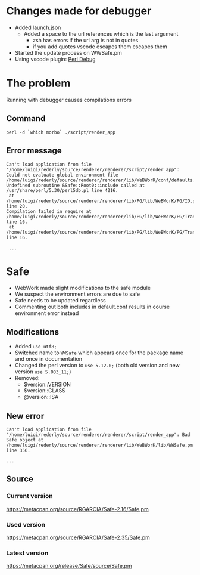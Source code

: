 # Changes made for debugger
* Added launch.json
  * Added a space to the url references which is the last argument
    * zsh has errors if the url arg is not in quotes
    * if you add quotes vscode escapes them escapes them
* Started the update process on WWSafe.pm
* Using vscode plugin: [Perl Debug](https://marketplace.visualstudio.com/items?itemName=mortenhenriksen.perl-debug)
# The problem
Running with debugger causes compilations errors

## Command
```
perl -d `which morbo` ./script/render_app
```

## Error message
```
Can't load application from file "/home/luigi/rederly/source/renderer/renderer/script/render_app": Could not evaluate global environment file /home/luigi/rederly/source/renderer/renderer/lib/WeBWorK/conf/defaults.config: Undefined subroutine &Safe::Root0::include called at /usr/share/perl/5.30/perl5db.pl line 4216.
 at /home/luigi/rederly/source/renderer/renderer/lib/PG/lib/WeBWorK/PG/IO.pm line 20.
Compilation failed in require at /home/luigi/rederly/source/renderer/renderer/lib/PG/lib/WeBWorK/PG/Translator.pm line 16.
 at /home/luigi/rederly/source/renderer/renderer/lib/PG/lib/WeBWorK/PG/Translator.pm line 16.

 ...

```

# Safe
* WebWork made slight modifications to the safe module
* We suspect the environment errors are due to safe
* Safe needs to be updated regardless
* Commenting out both includes in default.conf results in course environment error instead

## Modifications
* Added `use utf8;`
* Switched name to `WWSafe` which appears once for the package name and once in documentation
* Changed the perl version to `use 5.12.0;` (both old version and new version `use 5.003_11;`)
* Removed:
  * $version::VERSION
  * $version::CLASS
  * @version::ISA

## New error
```
Can't load application from file "/home/luigi/rederly/source/renderer/renderer/script/render_app": Bad Safe object at /home/luigi/rederly/source/renderer/renderer/lib/WeBWorK/lib/WWSafe.pm line 356.

...

```

## Source
### Current version
https://metacpan.org/source/RGARCIA/Safe-2.16/Safe.pm
### Used version
https://metacpan.org/source/RGARCIA/Safe-2.35/Safe.pm
### Latest version
https://metacpan.org/release/Safe/source/Safe.pm
